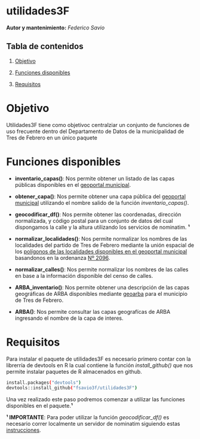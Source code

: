 # **utilidades3F**

**Autor y mantenimiento:** *Federico Savio*

## Tabla de contenidos

1. [Objetivo](#Objetivo)
   
2. [Funciones disponibles](#Funciones-disponibles)

3. [Requisitos](#Requisitos)
  

# **Objetivo**

Utilidades3F tiene como objetivoc centralziar un conjunto de funciones de uso frecuente dentro del Departamento de Datos de la municipalidad de Tres de Febrero en un único paquete


# **Funciones disponibles**

* **inventario_capas()**: Nos permite obtener un listado de las capas públicas disponibles en el [geoportal municipal](https://geoportal.tresdefebrero.gob.ar/).

* **obtener_capa()**: Nos permite obtener una capa pública del [geoportal municipal](https://geoportal.tresdefebrero.gob.ar/) utilizando el nombre salido de la función *inventario_capas()*.

* **geocodificar_df()**: Nos permite obtener las coordenadas, dirección normalizada, y código postal para un  conjunto de datos del cual dispongamos la calle y la altura utilizando los servicios de nominatim. **¹**

* **normalizar_localidades()**: Nos permite normalizar los nombres de las localidades del partido de Tres de Febrero mediante la unión espacial de los [polígonos de las localidades disponibles en el geoportal municipal](https://geoportal.tresdefebrero.gob.ar/layers/geonode_data:geonode:localidades) basandonos en la ordenanza [Nº 2096](https://geoportal.tresdefebrero.gob.ar/documents/807).
  
* **normalizar_calles()**: Nos permite normalizar los nombres de las calles en base a la información disponible del censo de calles.

* **ARBA_inventario()**: Nos permite obtener una descripción de las capas geográficas de ARBA disponibles mediante [geoarba](https://www.arba.gov.ar/geoarba/inicio.asp) para el municipio de Tres de Febrero.

* **ARBA()**: Nos permite consultar las capas geografícas de ARBA ingresando el nombre de la capa de interes.

# **Requisitos**

Para instalar el paquete de utilidades3F es necesario primero contar con la librerría de devtools en R la cual contiene la función *install_github()* que nos permite instalar paquetes de R almacenados en github.

```sh
install.packages("devtools")
devtools::install_github("fsavio3f/utilidades3F")
```

Una vez realizado este paso podremos comenzar a utilizar las funciones disponibles en el paquete.**¹**

**¹ IMPORTANTE**: Para poder utilizar la función *geocodificar_df()* es necesario correr localmente un servidor de nominatim siguiendo estas [instrucciones](https://github.com/fsavio3F/OpenGeocoding).

